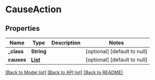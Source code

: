 # CauseAction
## Properties

Name | Type | Description | Notes
------------ | ------------- | ------------- | -------------
**\_class** | **String** |  | [optional] [default to null]
**causes** | [**List**](CauseUserIdCause.md) |  | [optional] [default to null]

[[Back to Model list]](../README.md#documentation-for-models) [[Back to API list]](../README.md#documentation-for-api-endpoints) [[Back to README]](../README.md)

